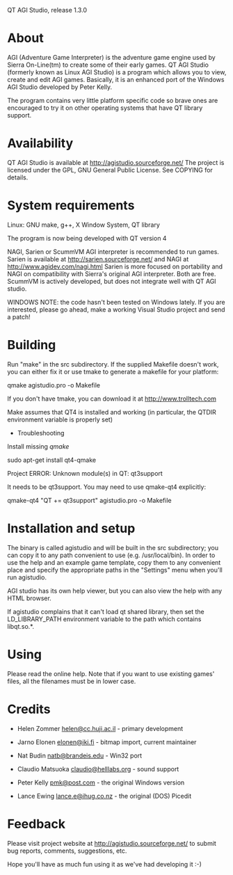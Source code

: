 QT AGI Studio, release 1.3.0

About
=====

AGI (Adventure Game Interpreter) is the adventure game engine used by
Sierra On-Line(tm) to create some of their early games. QT AGI Studio
(formerly known as Linux AGI Studio) is a program which allows you to
view, create and edit AGI games. Basically, it is an enhanced port of
the Windows AGI Studio developed by Peter Kelly.

The program contains very little platform specific code so brave ones
are encouraged to try it on other operating systems that have QT
library support.


Availability
============

QT AGI Studio is available at http://agistudio.sourceforge.net/
The project is licensed under the GPL, GNU General Public License.
See COPYING for details.


System requirements
===================

Linux:  GNU make, g++, X Window System, QT library

The program is now being developed with QT version 4

NAGI, Sarien or ScummVM AGI interpreter is recommended to run games.
Sarien is available at http://sarien.sourceforge.net/
and NAGI at http://www.agidev.com/nagi.html
Sarien is more focused on portability and NAGI on compatibility
with Sierra's original AGI interpreter. Both are free.
ScummVM is actively developed, but does not integrate well
with QT AGI studio.

WINDOWS NOTE: the code hasn't been tested on Windows lately.
If you are interested, please go ahead, make a working
Visual Studio project and send a patch!


Building
========
Run "make" in the src subdirectory. If the supplied Makefile doesn't work,
you can either fix it or use tmake to generate a makefile for your platform:

 qmake agistudio.pro -o Makefile

If you don't have tmake, you can download it at http://www.trolltech.com

Make assumes that QT4 is installed and working (in particular, the QTDIR
environment variable is properly set)

* Troubleshooting

Install missing *qmake*

sudo apt-get install qt4-qmake

Project ERROR: Unknown module(s) in QT: qt3support

 It needs to be qt3support. You may need to use qmake-qt4 explicitly:

qmake-qt4 "QT += qt3support" agistudio.pro -o Makefile

Installation and setup
======================

The binary is called agistudio and will be built in the src subdirectory; you
can copy it to any path convenient to use (e.g. /usr/local/bin). In order to
use the help and an example game template, copy them to any convenient place
and specify the appropriate paths in the "Settings" menu when you'll run
agistudio.

AGI studio has its own help viewer, but you can also view the help with
any HTML browser.

If agistudio complains that it can't load qt shared library, then set the
LD_LIBRARY_PATH environment variable to the path which contains libqt.so.*.

Using
=====

Please read the online help. Note that if you want to use existing games'
files, all the filenames must be in lower case.


Credits
=======

 * Helen Zommer <helen@cc.huji.ac.il> - primary development
 * Jarno Elonen <elonen@iki.fi> - bitmap import, current maintainer

 * Nat Budin <natb@brandeis.edu> - Win32 port
 * Claudio Matsuoka <claudio@helllabs.org> - sound support
 * Peter Kelly <pmk@post.com> - the original Windows version
 * Lance Ewing <lance.e@ihug.co.nz> - the original (DOS) Picedit


Feedback
========

Please visit project website at http://agistudio.sourceforge.net/ to
submit bug reports, comments, suggestions, etc.

Hope you'll have as much fun using it as we've had developing it :-)
